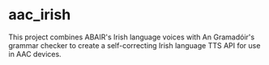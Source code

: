 # aac_irish

This project combines ABAIR's Irish language voices with An Gramadóir's grammar checker to create a self-correcting Irish language TTS API for use in AAC devices. 
